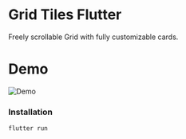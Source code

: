 # Grid Tiles Flutter

Freely scrollable Grid with fully customizable cards.

# Demo

![Demo](https://github.com/rajajain08/readme_data/blob/master/grid_tiles_flutter/grid_tiles.gif)

### Installation

```sh
flutter run
```
